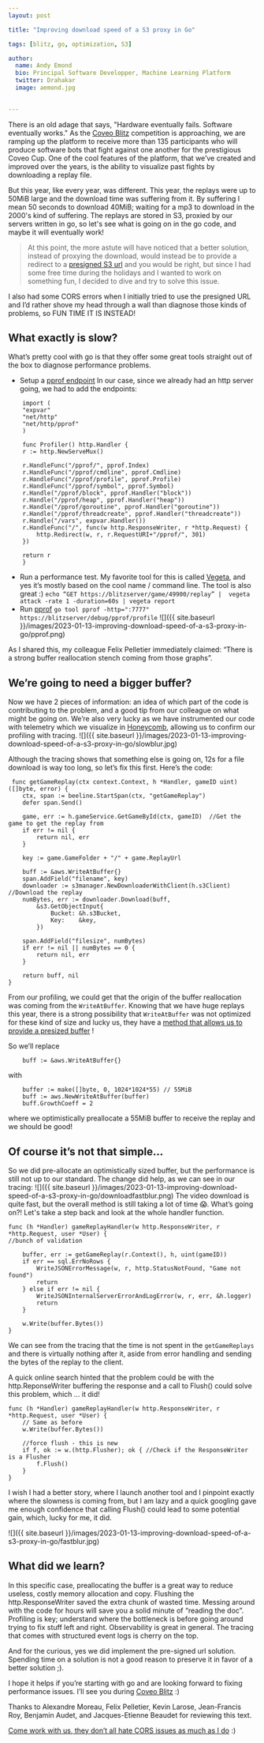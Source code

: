 ```yaml
---
layout: post

title: "Improving download speed of a S3 proxy in Go"

tags: [blitz, go, optimization, S3]

author:
  name: Andy Emond
  bio: Principal Software Developper, Machine Learning Platform
  twitter: Drahakar
  image: aemond.jpg
 

---
```


There is an old adage that says, "Hardware eventually fails. Software eventually works." As the [Coveo Blitz](blitz.coveo.com) competition is approaching, we are ramping up the platform to receive more than 135 participants who will produce software bots that fight against one another for the prestigious Coveo Cup. One of the cool features of the platform, that we’ve created and improved over the years, is the ability to visualize past fights by downloading a replay file.

But this year, like every year, was different. This year, the replays were up to 50MiB large and the download time was suffering from it. By suffering I mean 50 seconds to download 40MiB; waiting for a mp3 to download in the 2000's kind of suffering. The replays are stored in S3, proxied by our servers written in go, so let's see what is going on in the go code, and maybe it will eventually work! 
<!-- more -->

> At this point, the more astute will have noticed that a better solution, instead of proxying the download, would instead be to provide a redirect to a [presigned S3 url](https://docs.aws.amazon.com/AmazonS3/latest/userguide/ShareObjectPreSignedURL.html) and you would be right, but since I had some free time during the holidays and I wanted to work on something fun, I decided to dive and try to solve this issue. 

I also had some CORS errors when I initially tried to use the presigned URL and I’d rather shove my head through a wall than diagnose those kinds of problems, so FUN TIME IT IS INSTEAD! 

## What exactly is slow?

What’s pretty cool with go is that they offer some great tools straight out of the box to diagnose performance problems. 

 -  Setup a [pprof endpoint](https://pkg.go.dev/net/http/pprof)
In our case, since we already had an http server going, we had to add the endpoints:

```golang
	import (
	"expvar"
	"net/http"
	"net/http/pprof"
	)

	func Profiler() http.Handler {
	r := http.NewServeMux()

	r.HandleFunc("/pprof/", pprof.Index)
	r.HandleFunc("/pprof/cmdline", pprof.Cmdline)
	r.HandleFunc("/pprof/profile", pprof.Profile)
	r.HandleFunc("/pprof/symbol", pprof.Symbol)
	r.Handle("/pprof/block", pprof.Handler("block"))
	r.Handle("/pprof/heap", pprof.Handler("heap"))
	r.Handle("/pprof/goroutine", pprof.Handler("goroutine"))
	r.Handle("/pprof/threadcreate", pprof.Handler("threadcreate"))
	r.Handle("/vars", expvar.Handler())
	r.HandleFunc("/", func(w http.ResponseWriter, r *http.Request) {
		http.Redirect(w, r, r.RequestURI+"/pprof/", 301)
	})

	return r
	}
```

 - Run a performance test. My favorite tool for this is called [Vegeta](https://github.com/tsenart/vegeta), and yes it’s mostly based on the cool name / command line. The tool is also great :) 
`echo “GET https://blitzserver/game/49900/replay” |  vegeta attack -rate 1 -duration=60s | vegeta report`
 -  Run [pprof](https://pkg.go.dev/net/http/pprof) `go tool pprof -http=":7777" https://blitzserver/debug/pprof/profile`
![]({{ site.baseurl }}/images/2023-01-13-improving-download-speed-of-a-s3-proxy-in-go/pprof.png)


As I shared this, my colleague Felix Pelletier immediately claimed: “There is a strong buffer reallocation stench coming from those graphs”. 

## We’re going to need a bigger buffer?
Now we have 2 pieces of information: an idea of which part of the code is contributing to the problem, and a good tip from our colleague on what might be going on. We’re also very lucky as we have instrumented our code with telemetry which we visualize in [Honeycomb](https://www.honeycomb.io/), allowing us to confirm our profiling with tracing.
![]({{ site.baseurl }}/images/2023-01-13-improving-download-speed-of-a-s3-proxy-in-go/slowblur.jpg)

Although the tracing shows that something else is going on, 12s for a file download is way too long, so let’s fix this first. Here’s the code:

```golang
 func getGameReplay(ctx context.Context, h *Handler, gameID uint) ([]byte, error) {
	ctx, span := beeline.StartSpan(ctx, "getGameReplay")
	defer span.Send()
	
	game, err := h.gameService.GetGameById(ctx, gameID)  //Get the game to get the replay from
	if err != nil {
		return nil, err
	}

	key := game.GameFolder + "/" + game.ReplayUrl

	buff := &aws.WriteAtBuffer{}
	span.AddField("filename", key)
	downloader := s3manager.NewDownloaderWithClient(h.s3Client) //Download the replay
	numBytes, err := downloader.Download(buff,
		&s3.GetObjectInput{
			Bucket: &h.s3Bucket,
			Key:    &key,
		})

	span.AddField("filesize", numBytes)
	if err != nil || numBytes == 0 {
		return nil, err
	}

	return buff, nil
}
```

From our profiling, we could get that the origin of the buffer reallocation was coming from the `WriteAtBuffer`. Knowing that we have huge replays this year, there is a strong possibility that `WriteAtBuffer` was not optimized for these kind of size and lucky us, they have a [method that allows us to provide a presized buffer](https://docs.aws.amazon.com/sdk-for-go/api/aws/#NewWriteAtBuffer) ! 

So we’ll replace

```golang
	buff := &aws.WriteAtBuffer{}
```

with 
```golang
	buffer := make([]byte, 0, 1024*1024*55) // 55MiB
	buff := aws.NewWriteAtBuffer(buffer)
	buff.GrowthCoeff = 2 
``` 
where we optimistically preallocate a 55MiB buffer to receive the replay and we should be good!

## Of course it’s not that simple…
So we did pre-allocate an optimistically sized buffer, but the performance is still not up to our standard.
 The change did help, as we can see in our tracing: 
![]({{ site.baseurl }}/images/2023-01-13-improving-download-speed-of-a-s3-proxy-in-go/downloadfastblur.png)
The video download is quite fast, but the overall method is still taking a lot of time 😱. What’s going on?! Let's take a step back and look at the whole handler function.

```golang
func (h *Handler) gameReplayHandler(w http.ResponseWriter, r *http.Request, user *User) {
//bunch of validation

	buffer, err := getGameReplay(r.Context(), h, uint(gameID))
	if err == sql.ErrNoRows {
		WriteJSONErrorMessage(w, r, http.StatusNotFound, "Game not found")
		return
	} else if err != nil {
		WriteJSONInternalServerErrorAndLogError(w, r, err, &h.logger)
		return
	}

	w.Write(buffer.Bytes())
}
```

We can see from the tracing that the time is not spent in the `getGameReplays` and there is virtually nothing after it, aside from error handling and sending the bytes of the replay to the client.

A quick online search hinted that the problem could be with the http.ReponseWriter buffering the response and a call to Flush() could solve this problem, which … it did!

```golang
func (h *Handler) gameReplayHandler(w http.ResponseWriter, r *http.Request, user *User) {
	// Same as before
	w.Write(buffer.Bytes())

	//force flush - this is new
	if f, ok := w.(http.Flusher); ok { //Check if the ResponseWriter is a Flusher
		f.Flush()
	}
}
```

I wish I had a better story, where I launch another tool and I pinpoint exactly where the slowness is coming from, but I am lazy and a quick googling gave me enough confidence that calling Flush() could lead to some potential gain, which, lucky for me, it did.

![]({{ site.baseurl }}/images/2023-01-13-improving-download-speed-of-a-s3-proxy-in-go/fastblur.jpg)


## What did we learn?


In this specific case, preallocating the buffer is a great way to reduce useless, costly memory allocation and copy.
Flushing the http.ResponseWriter saved the extra chunk of wasted time. 
Messing around with the code for hours will save you a solid minute of “reading the doc”. 
Profiling is key; understand where the bottleneck is before going around trying to fix stuff left and right.
Observability is great in general. The tracing that comes with structured event logs is cherry on the top.

And for the curious, yes we did implement the pre-signed url solution. Spending time on a solution is not a good reason to preserve it in favor of a better solution ;).

I hope it helps if you’re starting with go and are looking forward to fixing performance issues. I’ll see you during [Coveo Blitz](blitz.coveo.com) :) 

Thanks to Alexandre Moreau, Felix Pelletier, Kevin Larose, Jean-Francis Roy, Benjamin Audet, and Jacques-Etienne Beaudet for reviewing this text.

[Come work with us, they don’t all hate CORS issues as much as I do](https://www.coveo.com/en/company/careers)  :) 

